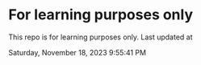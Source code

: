 # For learning purposes only
This repo is for learning purposes only.
Last updated at

Saturday, November 18, 2023 9:55:41 PM

